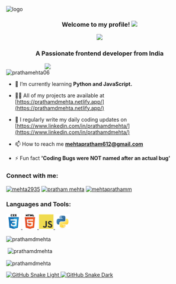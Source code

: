 ![logo](https://github.com/prathamehta06/prathamehta06/blob/main/github-banner.jpg)
<h3 align="center">
  Welcome to my profile!
  <img src="https://media.giphy.com/media/hvRJCLFzcasrR4ia7z/giphy.gif" width="28">
</h3>
<p align="center">
  <a href="https://github.com/DenverCoder1/readme-typing-svg"><img src="https://readme-typing-svg.demolab.com/?lines=I'm Pratham Mehta;Frontend Web Developer;Photographer;Always%20eager%20to%20learn; Explore new Places&font=Fira%20Code&center=true&color=f75c7e&vCenter=true&size=22&pause=1000&width=575&duration=2500"></a>
</p>
<h3 align="center">A Passionate frontend developer from India</h3>
<img align="right" width="400" src="https://user-images.githubusercontent.com/55389276/140866485-8fb1c876-9a8f-4d6a-98dc-08c4981eaf70.gif">

<p align="left"> <img src="https://komarev.com/ghpvc/?username=prathamehta06&label=Profile%20views&color=0e75b6&style=flat" alt="prathamehta06" /> </p>

- 🌱 I’m currently learning **Python and JavaScript.**

- 👨‍💻 All of my projects are available at [https://prathamdmehta.netlify.app/](https://prathamdmehta.netlify.app/)

- 📝 I regularly write my daily coding updates on [https://www.linkedin.com/in/prathamdmehta/](https://www.linkedin.com/in/prathamdmehta/)

- 📫 How to reach me **mehtapratham612@gmail.com**

- ⚡ Fun fact **'Coding Bugs were NOT named after an actual bug'**

<h3 align="left">Connect with me:</h3>
<p align="left">
<a href="https://twitter.com/mehta2935" target="blank"><img align="center" src="https://raw.githubusercontent.com/rahuldkjain/github-profile-readme-generator/master/src/images/icons/Social/twitter.svg" alt="mehta2935" height="30" width="40" /></a>
<a href="https://linkedin.com/in/pratham mehta" target="blank"><img align="center" src="https://raw.githubusercontent.com/rahuldkjain/github-profile-readme-generator/master/src/images/icons/Social/linked-in-alt.svg" alt="pratham mehta" height="30" width="40" /></a>
<a href="https://instagram.com/mehtaprathamm" target="blank"><img align="center" src="https://raw.githubusercontent.com/rahuldkjain/github-profile-readme-generator/master/src/images/icons/Social/instagram.svg" alt="mehtaprathamm" height="30" width="40" /></a>
</p>

<h3 align="left">Languages and Tools:</h3>
<p align="left"> <a href="https://www.w3schools.com/css/" target="_blank" rel="noreferrer"> <img src="https://raw.githubusercontent.com/devicons/devicon/master/icons/css3/css3-original-wordmark.svg" alt="css3" width="40" height="40"/> </a> <a href="https://www.w3.org/html/" target="_blank" rel="noreferrer"> <img src="https://raw.githubusercontent.com/devicons/devicon/master/icons/html5/html5-original-wordmark.svg" alt="html5" width="40" height="40"/> </a> <a href="https://developer.mozilla.org/en-US/docs/Web/JavaScript" target="_blank" rel="noreferrer"> <img src="https://raw.githubusercontent.com/devicons/devicon/master/icons/javascript/javascript-original.svg" alt="javascript" width="40" height="40"/> </a> <a href="https://www.python.org" target="_blank" rel="noreferrer"> <img src="https://raw.githubusercontent.com/devicons/devicon/master/icons/python/python-original.svg" alt="python" width="40" height="40"/> </a> </p>

<p><img align="center" src="https://github-readme-stats.vercel.app/api/top-langs?username=prathamdmehta&show_icons=true&locale=en&layout=compact" alt="prathamdmehta" /></p>
<p>&nbsp;<img align="center" src="https://github-readme-stats.vercel.app/api?username=prathamdmehta&show_icons=true&locale=en" alt="prathamdmehta" /></p>
<p><img align="center" src="https://github-readme-streak-stats.herokuapp.com/?user=prathamdmehta&" alt="prathamdmehta" /></p>

<a href="https://github.com/Zo-Bro-23#gh-light-mode-only" align="center">
  <img alt="GitHub Snake Light" src="https://githubusercontent.zohan.tech/snk.svg?user=Zo-Bro-23&repo=Zo-Bro-23&branch=output&path=github-contribution-grid-snake.svg#gh-light-mode-only" />
</a>

<a href="https://github.com/Zo-Bro-23#gh-dark-mode-only" align="center">
  <img alt="GitHub Snake Dark" src="https://githubusercontent.zohan.tech/snk.svg?user=Zo-Bro-23&repo=Zo-Bro-23&branch=output&path=github-contribution-grid-snake-dark.svg#gh-dark-mode-only" />
</a>


